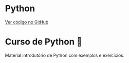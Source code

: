 # Python

[Ver código no GitHub](https://github.com/Estudosecursos/curso-python)

<!-- ~/Projetos/curso-python/README.md -->
# Curso de Python 🐍

Material introdutório de Python com exemplos e exercícios.

